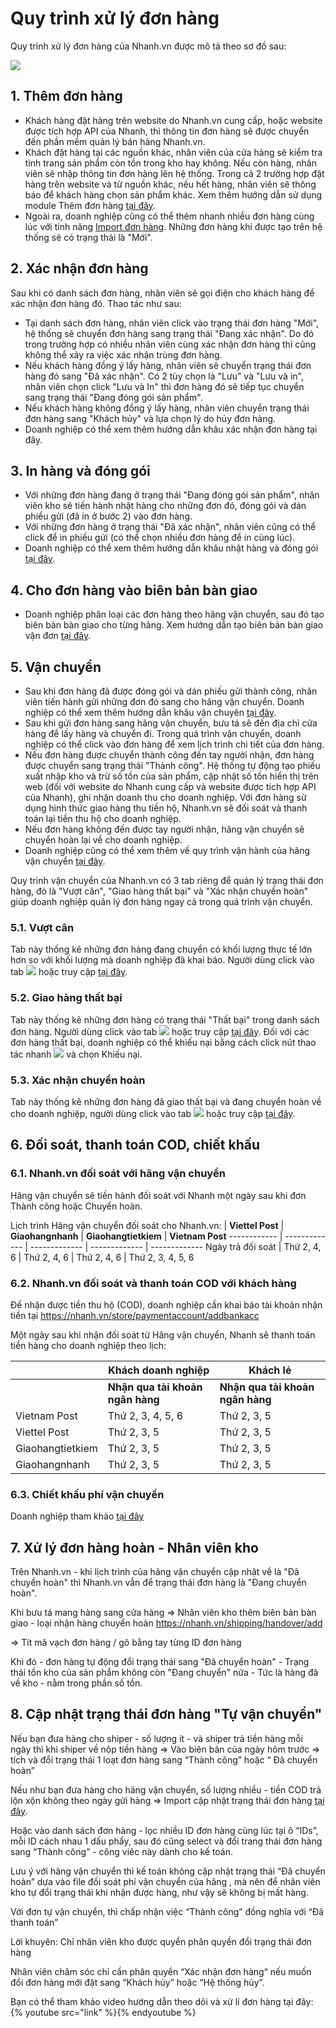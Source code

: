 # Quy trình xử lý đơn hàng

Quy trình xử lý đơn hàng của Nhanh.vn được mô tả theo sơ đồ sau:

![](link)

## 1. Thêm đơn hàng 
- Khách hàng đặt hàng trên website do Nhanh.vn cung cấp, hoặc website được tích hợp API của Nhanh, thì thông tin đơn hàng sẽ được chuyển đến phần mềm quản lý bán hàng Nhanh.vn.
- Khách đặt hàng tại các nguồn khác, nhân viên của cửa hàng sẽ kiểm tra tình trang sản phẩm còn tồn trong kho hay không. Nếu còn hàng, nhân viên sẽ nhập thông tin đơn hàng lên hệ thống. Trong cả 2 trường hợp đặt hàng trên website và từ nguồn khác, nếu hết hàng, nhân viên sẽ thông báo để khách hàng chọn sản phẩm khác. Xem thêm hướng dẫn sử dụng module Thêm đơn hàng [tại đây](link).
- Ngoài ra, doanh nghiệp cũng có thể thêm nhanh nhiều đơn hàng cùng lúc với tính năng [Import đơn hàng](link).
Những đơn hàng khi được tạo trên hệ thống sẽ có trạng thái là "Mới".

## 2. Xác nhận đơn hàng

Sau khi có danh sách đơn hàng, nhân viên sẽ gọi điện cho khách hàng để xác nhận đơn hàng đó. Thao tác như sau:

- Tại danh sách đơn hàng, nhân viên click vào trạng thái đơn hàng "Mới", hệ thống sẽ chuyển đơn hàng sang trạng thái "Đang xác nhận". Do đó trong trường hợp có nhiều nhân viên cùng xác nhận đơn hàng thì cũng không thể xảy ra việc xác nhận trùng đơn hàng.
- Nếu khách hàng đồng ý lấy hàng, nhân viên sẽ chuyển trạng thái đơn hàng đó sang "Đã xác nhận". Có 2 tùy chọn là "Lưu" và "Lưu và in", nhân viên chọn click "Lưu và In" thì đơn hàng đó sẽ tiếp tục chuyển sang trạng thái "Đang đóng gói sản phẩm".
- Nếu khách hàng không đồng ý lấy hàng, nhân viên chuyển trạng thái đơn hàng sang "Khách hủy" và lựa chọn lý do hủy đơn hàng.
- Doanh nghiệp có thể xem thêm hướng dẫn khâu xác nhận đơn hàng tại đây.

## 3. In hàng và đóng gói

- Với những đơn hàng đang ở trạng thái "Đang đóng gói sản phẩm", nhân viên kho sẽ tiến hành nhặt hàng cho những đơn đó, đóng gói và dán phiểu gửi (đã in ở bước 2) vào đơn hàng.
- Với những đơn hàng ở trạng thái "Đã xác nhận", nhân viên cũng có thể click để in phiếu gửi (có thể chọn nhiều đơn hàng để in cùng lúc).
- Doanh nghiệp có thể xem thêm hướng dẫn khâu nhặt hàng và đóng gói [tại đây](link).

## 4. Cho đơn hàng vào biên bản bàn giao
- Doanh nghiệp phân loại các đơn hàng theo hãng vận chuyển, sau đó tạo biên bản bàn giao cho từng hãng. Xem hướng dẫn tạo biên bản bàn giao vận đơn [tại đây](link).

## 5. Vận chuyển
- Sau khi đơn hàng đã được đóng gói và dán phiếu gửi thành công, nhân viên tiến hành gửi những đơn đó sang cho hãng vận chuyển. Doanh nghiệp có thể xem thêm hướng dẫn khâu vận chuyên [tại đây](link).
- Sau khi gửi đơn hàng sang hãng vận chuyển, bưu tá sẽ đến địa chỉ cửa hàng để lấy hàng và chuyển đi. Trong quá trình vận chuyển, doanh nghiệp có thể click vào đơn hàng để xem lịch trình chi tiết của đơn hàng.
- Nếu đơn hàng được chuyển thành công đến tay người nhận, đơn hàng được chuyển sang trạng thái "Thành công". Hệ thống tự động tạo phiếu xuất nhập kho và trừ số tồn của sản phẩm, cập nhật số tồn hiển thị trên web (đối với website do Nhanh cung cấp và website được tích hợp API của Nhanh), ghi nhận doanh thu cho doanh nghiệp. Với đơn hàng sử dụng hình thức giao hàng thu tiền hộ, Nhanh.vn sẽ đối soát và thanh toán lại tiền thu hộ cho doanh nghiệp.
- Nếu đơn hàng không đến được tay người nhận, hãng vận chuyển sẽ chuyển hoàn lại về cho doanh nghiệp.
- Doanh nghiệp cũng có thể xem thêm về quy trình vận hành của hãng vận chuyển [tại đây](link).

Quy trình vận chuyển của Nhanh.vn có 3 tab riêng để quản lý trạng thái đơn hàng, đó là "Vượt cân", "Giao hàng thất bại" và "Xác nhận chuyển hoàn" giúp doanh nghiệp quản lý đơn hàng ngay cả trong quá trình vận chuyển.

### 5.1. Vượt cân

Tab này thống kê những đơn hàng đang chuyển có khối lượng thực tế lớn hơn so với khối lượng mà doanh nghiệp đã khai báo. Người dùng click vào tab ![](link)  hoặc truy cập [tại đây](link).

### 5.2. Giao hàng thất bại

Tab này thống kê những đơn hàng có trạng thái "Thất bại" trong danh sách đơn hàng. Người dùng click vào tab ![](link) hoặc truy cập [tại đây](link). Đối với các đơn hàng thất bại, doanh nghiệp có thể khiếu nại bằng cách click nút thao tác nhanh ![](link) và chọn Khiếu nại.

### 5.3. Xác nhận chuyển hoàn

Tab này thống kê những đơn hàng đã giao thất bại và đang chuyển hoàn về cho doanh nghiệp, người dùng click vào tab ![](link) hoặc truy cập [tại đây](link).

## 6. Đối soát, thanh toán COD, chiết khấu
### 6.1. Nhanh.vn đối soát với hãng vận chuyển

Hãng vận chuyển sẽ tiền hành đối soát với Nhanh một ngày sau khi đơn Thành công hoặc Chuyển hoàn.

Lịch trình Hãng vận chuyển đối soát cho Nhanh.vn:
[]() | **Viettel Post** | **Giaohangnhanh** | **Giaohangtietkiem** | **Vietnam Post**
------------ | ------------- | ------------- | ------------- | -------------
Ngày trả đối soát | Thứ 2, 4, 6 | Thứ 2, 4, 6 | Thứ 2, 4, 6 | Thứ 2, 3, 4, 5, 6

### 6.2. Nhanh.vn đối soát và thanh toán COD với khách hàng

Để nhận được tiền thu hộ (COD), doanh nghiệp cần khai báo tài khoản nhận tiền tại https://nhanh.vn/store/paymentaccount/addbankacc

Một ngày sau khi nhận đối soát từ Hãng vận chuyển, Nhanh sẽ thanh toán tiền hàng cho doanh nghiệp theo lịch:

[]() | **Khách doanh nghiệp** | **Khách lẻ**
------------ | ------------- | -------------
[]() | **Nhận qua tài khoản ngân hàng** | **Nhận qua tài khoản ngân hàng**
Vietnam Post | Thứ 2, 3, 4, 5, 6 | Thứ 2, 3, 5
Viettel Post | Thứ 2, 3, 5 | Thứ 2, 3, 5
Giaohangtietkiem | Thứ 2, 3, 5 | Thứ 2, 3, 5
Giaohangnhanh | Thứ 2, 3, 5 | Thứ 2, 3, 5

### 6.3. Chiết khấu phí vận chuyển
Doanh nghiệp tham khảo [tại đây](link)

## 7. Xử lý đơn hàng hoàn - Nhân viên kho
Trên Nhanh.vn - khi lịch trình của hãng vận chuyển cập nhật về là "Đã chuyển hoàn" thì Nhanh.vn vẫn để trạng thái đơn hàng là "Đang chuyển hoàn".

Khi bưu tá mang hàng sang cửa hàng => Nhân viên kho thêm biên bản bàn giao - loại nhận hàng chuyển hoàn https://nhanh.vn/shipping/handover/add

=> Tít mã vạch đơn hàng / gõ bằng tay từng ID đơn hàng

Khi đó - đơn hàng tự động đổi trạng thái sang "Đã chuyển hoàn" - Trạng thái tồn kho của sản phẩm không còn "Đang chuyển" nữa - Tức là hàng đã về kho - nằm trong phần số tồn.

## 8. Cập nhật trạng thái đơn hàng "Tự vận chuyển"

Nếu bạn đưa hàng cho shiper - số lượng ít - và shiper trả tiền hàng mỗi ngày thì khi shiper về nộp tiền hàng => Vào biên bản của ngày hôm trước => tích và đổi trạng thái 1 loạt đơn hàng sang “Thành công”  hoặc “ Đã chuyển hoàn”

Nếu như bạn đưa hàng cho hãng vận chuyển, số lượng nhiều - tiền COD trả lộn xộn không theo ngày gửi hàng => Import cập nhật trạng thái đơn hàng [tại đây](link).

Hoặc vào danh sách đơn hàng - lọc nhiều ID đơn hàng cùng lúc tại ô “IDs”, mỗi ID cách nhau 1 dấu phẩy, sau đó cũng select và đổi trang thái đơn hàng sang “Thành công” - công viêc này dành cho kế toán.

Lưu ý với hãng vận chuyển thì kế toán không cập nhật trạng thái “Đã chuyển hoàn” dựa vào file đối soát phí vận chuyển của hãng , mà nên để nhân viên kho tự đổi trạng thái khi nhận được hàng, như vậy sẽ không bị mất hàng.

Với đơn tự vận chuyển, thì chấp nhận việc “Thành công” đồng nghĩa với “Đã thanh toán”

Lời khuyên: Chỉ nhân viên kho được quyền phân quyền đổi trạng thái đơn hàng

Nhân viên chăm sóc chỉ cần phân quyền “Xác nhận đơn hàng“ nếu muốn đổi đơn hàng mới đặt sang “Khách hủy” hoặc “Hệ thống hủy”.

Bạn có thể tham khảo video hướng dẫn theo dõi và xử lí đơn hàng tại đây:
{% youtube src="link" %}{% endyoutube %}

